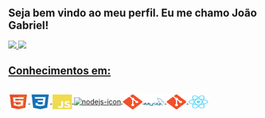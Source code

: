 ## Seja bem vindo ao meu perfil. Eu me chamo João Gabriel!

 <div>
  <a href="https://github.com/akjaum">
  <img src="https://github-readme-stats.vercel.app/api?username=akjaum&show_icons=true&theme=dark"/>
  <img src="https://github-readme-stats.vercel.app/api/top-langs/?username=akjaum&layout=compact&theme=dark"/>
</div>

## Conhecimentos em:
<div style="display: inline_block"><br>
   <img align="center" alt="html-icon" height="30" width="40" src="https://raw.githubusercontent.com/devicons/devicon/master/icons/html5/html5-original.svg">
   <img align="center" alt="ts-icon" height="30" width="40" src="https://raw.githubusercontent.com/devicons/devicon/ca28c779441053191ff11710fe24a9e6c23690d6/icons/css3/css3-plain.svg">
  <img align="center" alt="js-icon" height="30" width="40" src="https://raw.githubusercontent.com/devicons/devicon/master/icons/javascript/javascript-plain.svg">
  <img align="center" alt="nodejs-icon" height="30" width="40" src="https://cdn.jsdelivr.net/gh/devicons/devicon/icons/nodejs/nodejs-original.svg">
  <img align="center" alt="python-icon" height="30" width="40" src="https://raw.githubusercontent.com/devicons/devicon/ca28c779441053191ff11710fe24a9e6c23690d6/icons/git/git-plain.svg">
  <img align="center" alt="nodejs-icon" height="30" width="40" src="https://raw.githubusercontent.com/devicons/devicon/ca28c779441053191ff11710fe24a9e6c23690d6/icons/mysql/mysql-plain-wordmark.svg">
   <img align="center" alt="python-icon" height="30" width="40" src="https://raw.githubusercontent.com/devicons/devicon/ca28c779441053191ff11710fe24a9e6c23690d6/icons/git/git-plain.svg">
    <img align="center" alt="python-icon" height="30" width="40" src="https://github.com/devicons/devicon/blob/master/icons/react/react-original.svg">
</div>
